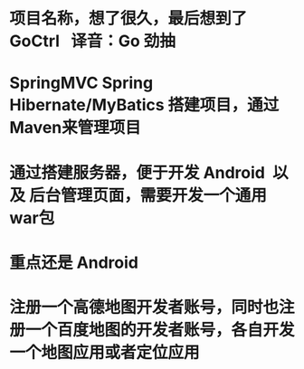 # 项目名称，想了很久，最后想到了  GoCtrl   译音：Go 劲抽
# SpringMVC Spring Hibernate/MyBatics 搭建项目，通过Maven来管理项目
# 通过搭建服务器，便于开发 Android  以及 后台管理页面，需要开发一个通用war包
# 重点还是 Android

# 注册一个高德地图开发者账号，同时也注册一个百度地图的开发者账号，各自开发一个地图应用或者定位应用
#
# 
#
